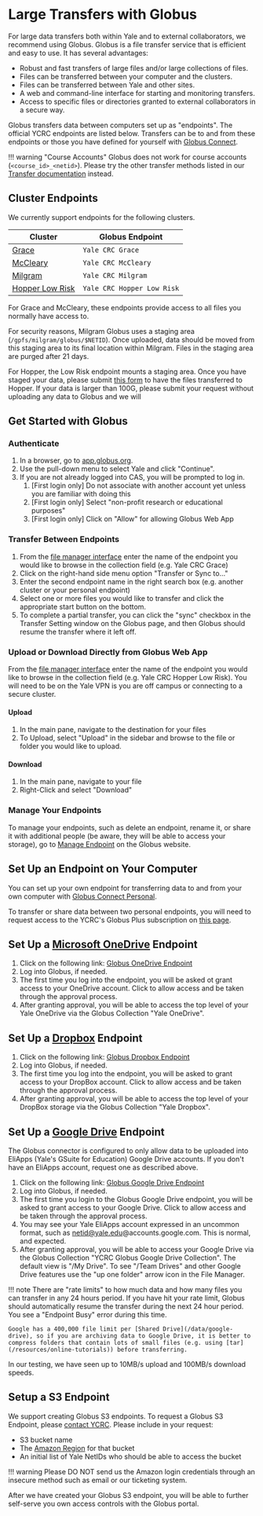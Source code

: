 # Large Transfers with Globus

For large data transfers both within Yale and to external collaborators, we recommend using Globus. Globus is a file transfer service that is efficient and easy to use. It has several advantages:

* Robust and fast transfers of large files and/or large collections of files.
* Files can be transferred between your computer and the clusters.
* Files can be transferred between Yale and other sites.
* A web and command-line interface for starting and monitoring transfers.
* Access to specific files or directories granted to external collaborators in a secure way.

Globus transfers data between computers set up as "endpoints". The official YCRC endpoints are listed below. Transfers can be to and from these endpoints or those you have defined for yourself with [Globus Connect](#setup-an-endpoint-on-your-computer).

!!! warning "Course Accounts"
    Globus does not work for course accounts (`<course_id>_<netid>`).
    Please try the other transfer methods listed in our [Transfer documentation](/data/transfer/) instead.


## Cluster Endpoints

We currently support endpoints for the following clusters.

| Cluster                        | Globus Endpoint     |
|--------------------------------|---------------------|
| [Grace](/clusters/grace)       | `Yale CRC Grace`        |
| [McCleary](/clusters/mccleary) | `Yale CRC McCleary` |
| [Milgram](/clusters/milgram)   | `Yale CRC Milgram`  |
| [Hopper Low Risk](/clusters/milgram)   | `Yale CRC Hopper Low Risk`  |

For Grace and McCleary, these endpoints provide access to all files you normally have access to.

For security reasons, Milgram Globus uses a staging area (`/gpfs/milgram/globus/$NETID`). 
Once uploaded, data should be moved from this staging area to its final location within Milgram.
Files in the staging area are purged after 21 days.

For Hopper, the Low Risk endpoint mounts a staging area. Once you have staged your data, please submit [this form](https://forms.gle/YigxQdbvobaH7YDT6) to have the files transferred to Hopper.
If your data is larger than 100G, please submit your request without uploading any data to Globus and we will 

## Get Started with Globus

### Authenticate

1. In a browser, go to [app.globus.org](https://app.globus.org/).
1. Use the pull-down menu to select Yale and click "Continue".
1. If you are not already logged into CAS, you will be prompted to log in.
    1. [First login only] Do not associate with another account yet unless you are familiar with doing this
    1. [First login only] Select "non-profit research or educational purposes"
    1. [First login only] Click on "Allow" for allowing Globus Web App

### Transfer Between Endpoints

1. From the [file manager interface](https://app.globus.org/file-manager) enter the name of the endpoint you would like to browse in the collection field (e.g. Yale CRC Grace)
1. Click on the right-hand side menu option "Transfer or Sync to..."
1. Enter the second endpoint name in the right search box (e.g. another cluster or your personal endpoint)
1. Select one or more files you would like to transfer and click the appropriate start button on the bottom.
2. To complete a partial transfer, you can click the "sync" checkbox in the Transfer Setting window on the Globus page, and then Globus should resume the transfer where it left off.

### Upload or Download Directly from Globus Web App

From the [file manager interface](https://app.globus.org/file-manager) enter the name of the endpoint you would like to browse in the collection field (e.g. Yale CRC Hopper Low Risk).
You will need to be on the Yale VPN is you are off campus or connecting to a secure cluster.

#### Upload
1. In the main pane, navigate to the destination for your files
1. To Upload, select "Upload" in the sidebar and browse to the file or folder you would like to upload.

#### Download
1. In the main pane, navigate to your file
1. Right-Click and select "Download"

### Manage Your Endpoints

To manage your endpoints, such as delete an endpoint, rename it, or share it with additional people (be aware, they will be able to access your storage), go to [Manage Endpoint](https://app.globus.org/endpoints) on the Globus website.

## Set Up an Endpoint on Your Computer

You can set up your own endpoint for transferring data to and from your own computer with [Globus Connect Personal](https://www.globus.org/globus-connect). 

To transfer or share data between two personal endpoints, you will need to request access to the YCRC's Globus Plus subscription on [this page](https://app.globus.org/groups/8f3fced6-4318-11e3-9f63-12313809f035/join).

## Set Up a [Microsoft OneDrive](https://www.microsoft.com/en-us/microsoft-365/onedrive/online-cloud-storage) Endpoint

1. Click on the following link: [Globus OneDrive Endpoint](https://app.globus.org/file-manager?origin_id=923b3fbe-ffd2-4a8e-b4ad-be207fd33faa)
1. Log into Globus, if needed.
1. The first time you log into the endpoint, you will be asked ot grant access to your OneDrive account.  Click to allow access and be taken through the approval process.
1. After granting approval, you will be able to access the top level of your Yale OneDrive via the Globus Collection "Yale OneDrive".

## Set Up a [Dropbox](https://www.dropbox.com) Endpoint

1. Click on the following link: [Globus Dropbox Endpoint](https://app.globus.org/file-manager?origin_id=ced0b3b0-e7f2-4ffb-aa09-418f7c42a38d)
1. Log into Globus, if needed.
1. The first time you log into the endpoint, you will be asked to grant access to your DropBox account.  Click to allow access and be taken through the approval process.
1. After granting approval, you will be able to access the top level of your DropBox storage via the Globus Collection "Yale Dropbox".

## Set Up a [Google Drive](https://www.google.com/drive/) Endpoint

The Globus connector is configured to only allow data to be uploaded into EliApps (Yale's GSuite for Education) Google Drive accounts. If you don't have an EliApps account, request one as described above.

1. Click on the following link: [Globus Google Drive Endpoint](https://app.globus.org/file-manager?origin_id=28ae8ae7-b2c6-47b4-badc-da9c1cab1e6e)
1. Log into Globus, if needed.
1. The first time you login to the Globus Google Drive endpoint, you will be asked to grant access to your Google Drive. Click to allow access and be taken through the approval process.
1. You may see your Yale EliApps account expressed in an uncommon format, such as netid@yale.edu@accounts.google.com. This is normal, and expected.
1. After granting approval, you will be able to access your Google Drive via the Globus Collection "YCRC Globus Google Drive Collection". The default view is "/My Drive". To see "/Team Drives" and other Google Drive features use the "up one folder" arrow icon in the File Manager.

!!! note 
    There are "rate limits" to how much data and how many files you can transfer in any 24 hours period. If you have hit your rate limit, Globus should automatically resume the transfer during the next 24 hour period. You see a "Endpoint Busy" error during this time.

    Google has a 400,000 file limit per [Shared Drive](/data/google-drive), so if you are archiving data to Google Drive, it is better to compress folders that contain lots of small files (e.g. using [tar](/resources/online-tutorials)) before transferring. 

In our testing, we have seen up to 10MB/s upload and 100MB/s download speeds.

## Setup a S3 Endpoint

We support creating Globus S3 endpoints. To request a Globus S3 Endpoint, please [contact YCRC](https://docs.ycrc.yale.edu/#web-and-email-support). Please include in your request:

- S3 bucket name
- The [Amazon Region](https://docs.aws.amazon.com/AWSEC2/latest/UserGuide/using-regions-availability-zones.html#concepts-available-regions) for that bucket
- An initial list of Yale NetIDs who should be able to access the bucket

!!! warning
    Please DO NOT send us the Amazon login credentials through an insecure method such as email or our ticketing system.

After we have created your Globus S3 endpoint, you will be able to further self-serve you own access controls with the Globus portal.


